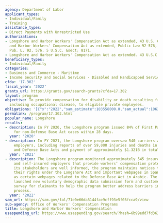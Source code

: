 ```yaml
---
agency: Department of Labor
applicant_types:
- Individual/Family
- Training
assistance_types:
- Direct Payments with Unrestricted Use
authorizations:
- Longshore and Harbor Workers' Compensation Act as extended, 43 U.S. C 1331; Longshore
  and Harbor Workers' Compensation Act as extended, Public Law 92-576, 5 U.S.C. 8171..
  Pub. L. 92, 576. 5 U.S.C. &sect; 8171.
- Longshore and Harbor Workers' Compensation Act as extended. 43 U.S.C. &sect; 1331.
beneficiary_types:
- Individual/Family
categories:
- Business and Commerce - Maritime
- Income Security and Social Services - Disabled and Handicapped Services
cfda: '17.302'
fiscal_year: '2022'
grants_url: https://grants.gov/search-grants?cfda=17.302
layout: program
objective: To provide compensation for disability or death resulting from injury,
  including occupational disease, to eligible private employees.
obligations: '[{"x":"2022","sam_estimate":103558000.0,"sam_actual":106308000.0,"usa_spending_actual":0.0},{"x":"2023","sam_estimate":100015000.0,"sam_actual":0.0,"usa_spending_actual":0.0},{"x":"2024","sam_estimate":97746000.0,"sam_actual":0.0,"usa_spending_actual":0.0}]'
permalink: /program/17.302.html
popular_name: Longshore
results:
- description: In FY 2020, the Longshore program issued 84% of First Payments of Compensation
    for non-Defense Base Act cases within 28 days.
  year: '2020'
- description: In FY 2021, the Longshore program oversaw 540 carriers and self-insured
    employers, including reports of over 59,000 injuries and deaths in the Longshore
    and Defense Base Acts and payment of approximately $1.321B in total compensation.
  year: '2021'
- description: The Longshore program monitored approximately 545 insurance carriers
    and self-insured employers that provide workers’ compensation protection. To ensure
    its stakeholders are well informed, the program maintains notices to workers of
    their rights under the Longshore Act and important webpages in Spanish, as well
    as certain webpages related to the Defense Base Act in Arabic. The program also
    launched new voluntary demographic data submission form and customer experience
    survey for claimants to help the program better address barriers in the claims
    process.
  year: '2022'
sam_url: https://sam.gov/fal/71e0e66da8144fae9cff93e5f03fcca9/view
sub-agency: Office of Workers' Compensation Programs
title: Longshore and Harbor Workers' Compensation
usaspending_url: https://www.usaspending.gov/search/?hash=6b99edd7fd3620e54328618782b20ead
---
```

